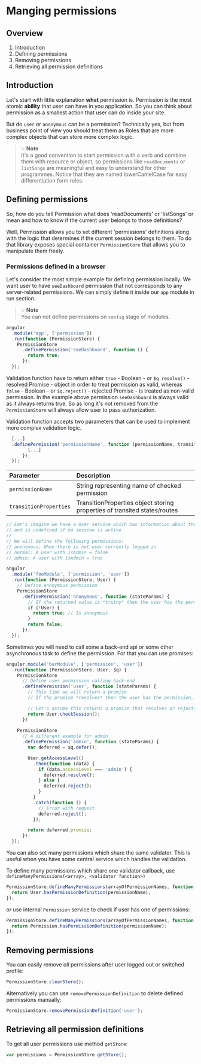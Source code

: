Manging permissions
============================

Overview
----------------------------

1. Introduction
2. Defining permissions
3. Removing permissions
4. Retrieving all permission definitions

Introduction
----------------------------

Let's start with little explanation **what** permission is. Permission is the most atomic **ability** that user can have 
in you application. So you can think about permission as a smallest action that user can do inside your site. 

But do `user` or `anonymous` can be a permission? Technically yes, but from business point of view you should treat them 
as Roles that are more complex objects that can store more complex logic. 

> :bulb: **Note**   
> It's a good convention to start permission with a verb and combine them with resource or object, so permissions like `readDocuments` or `listSongs` 
are meaningful and easy to understand for other programmes. Notice that they are named lowerCamelCase for easy differentiation form roles.
 
Defining permissions
----------------------------
So, how do you tell Permission what does 'readDocuments' or 'listSongs' or mean and how to know if the current user belongs
to those definitions?

Well, Permission allows you to set different 'permissions' definitions along with the logic that determines if the current 
session belongs to them. To do that library exposes special container `PermissionStore` that allows you to manipulate them freely.

### Permissions defined in a browser

Let's consider the most simple example for defining permission locally. We want user to have `seeDashboard` permission that 
not corresponds to any server-related permissions. We can simply define it inside our `app` module in run section. 

> :bulb: **Note**   
> You can not define permissions on `config` stage of modules.
  
```javascript
angular
  .module('app', ['permission'])
  .run(function (PermissionStore) {
    PermissionStore
      .definePermission('seeDashboard', function () {
        return true;
      });
  });
```

Validation function have to return either `true` - Boolean - or `$q.resolve()` - resolved Promise - object in order to treat
 permission as valid, whereas `false` - Boolean - or `$q.reject()` - rejected Promise - is treated as non-valid permission. 
 In the example above permission `seeDashboard` is always valid as it always returns true. So as long it's not removed 
 from the `PermissionStore` will always allow user to pass authorization.   

Validation function accepts two parameters that can be used to implement more complex validation logic.

```javascript
  [...]
  .definePermission('permissionName', function (permissionName, transitionProperties) {
        [...]
      });
  });
```

| Parameter              | Description                                                               | 
| :--------------------- | :------------------------------------------------------------------------ |
| `permissionName`       | String representing name of checked permission                            |
| `transitionProperties` | TransitionProperties object storing properties of transited states/routes |



```javascript
// Let's imagine we have a User service which has information about the current user in the session
// and is undefined if no session is active
//
// We will define the following permissions:
// anonymous: When there is not user currently logged in
// normal: A user with isAdmin = false
// admin: A user with isAdmin = true

angular
  .module('fooModule', ['permission', 'user'])
  .run(function (PermissionStore, User) {
    // Define anonymous permission
    PermissionStore
      .definePermission('anonymous', function (stateParams) {
        // If the returned value is *truthy* then the user has the permission, otherwise they don't
        if (!User) {
          return true; // Is anonymous
        }
        return false;
      });
  });
```

Sometimes you will need to call some a back-end api or some other asynchronous task to define the permission.
For that you can use promises:

```javascript
angular.module('barModule', ['permission', 'user'])
  .run(function (PermissionStore, User, $q) {
    PermissionStore
      // Define user permission calling back-end
      .definePermission('user', function (stateParams) {
        // This time we will return a promise
        // If the promise *resolves* then the user has the permission, if it *rejects* (you guessed it)

        // Let's assume this returns a promise that resolves or rejects if session is active
        return User.checkSession();
      })
      
    PermissionStore
      // A different example for admin
      .definePermission('admin', function (stateParams) {
        var deferred = $q.defer();

        User.getAccessLevel()
          .then(function (data) {
            if (data.accessLevel === 'admin') {
              deferred.resolve();
            } else {
              deferred.reject();
            }
          }
          .catch(function () {
            // Error with request
            deferred.reject();
          });

        return deferred.promise;
      });
  });
```

You can also set many permissions which share the same validator. This is useful when you have some central service which handles the validation.

To define many permissions which share one validator callback, use `defineManyPermissions(<array>, <validator function>)`

```javascript
PermissionStore.defineManyPermissions(arrayOfPermissionNames, function (stateParams, permissionName) {
  return User.hasPermissionDefinition(permissionName);
});
```

or use internal `Permission` service to check if user has one of permissions:

```javascript
PermissionStore.defineManyPermissions(arrayOfPermissionNames, function (stateParams, permissionName) {
  return Permission.hasPermissionDefinition(permissionName);
});
```

Removing permissions
----------------------------
You can easily remove _all_ permissions after user logged out or switched profile:  

```javascript
PermissionStore.clearStore();
```

Alternatively you can use `removePermissionDefinition` to delete defined permissions manually:

```javascript
PermissionStore.removePermissionDefinition('user');
```

Retrieving all permission definitions
----------------------------
To get all user permissions use method `getStore`:

```javascript
var permissions = PermissionStore.getStore();
```